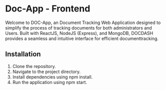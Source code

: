 # Doc-App - Frontend

Welcome to DOC-App, an Document Tracking  Web Application designed to simplify the process of tracking documents for both administrators and Users. Built with ReactJS, NodeJS (Express), and MongoDB, DOCDASH provides a seamless and intuitive interface for efficient documenttracking.

## Installation

1. Clone the repository.
2. Navigate to the project directory.
3. Install dependencies using npm install.
4. Run the application using npm start. 